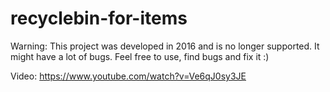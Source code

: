 # recyclebin-for-items
 
Warning: This project was developed in 2016 and is no longer supported. It might have a lot of bugs. Feel free to use, find bugs and fix it :)

Video: https://www.youtube.com/watch?v=Ve6qJ0sy3JE
